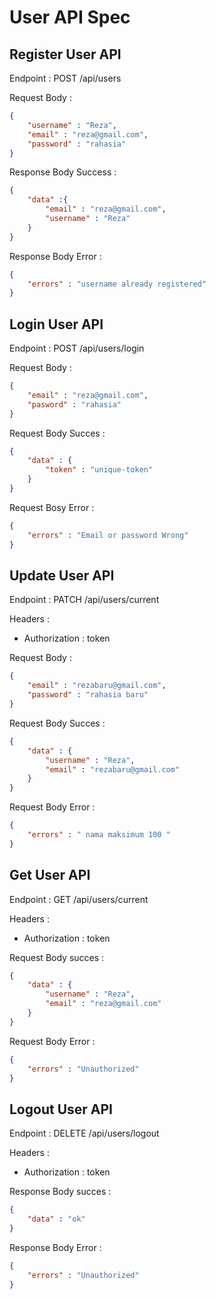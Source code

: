 # User API Spec

## Register User API

Endpoint : POST /api/users

Request Body :
```json
{
    "username" : "Reza",
    "email" : "reza@gmail.com",
    "password" : "rahasia"
}
```
Response Body Success :
```json
{
    "data" :{
        "email" : "reza@gmail.com",
        "username" : "Reza"
    }
}
```
Response Body Error :
```json
{
    "errors" : "username already registered"
}
```
## Login User API
Endpoint : POST /api/users/login

Request Body :
```json
{
    "email" : "reza@gmail.com",
    "pasword" : "rahasia"
}
```
Request Body Succes : 
```json
{
    "data" : {
        "token" : "unique-token"
    }
}
```
Request Bosy Error :
```json
{
    "errors" : "Email or password Wrong"
}
```
## Update User API
Endpoint : PATCH /api/users/current

Headers :
- Authorization : token

Request Body : 
```json
{
    "email" : "rezabaru@gmail.com",
    "password" : "rahasia baru"
}
```
Request Body Succes :
```json
{
    "data" : {
        "username" : "Reza",
        "email" : "rezabaru@gmail.com"
    }
}
```
Request Body Error :
```json
{
    "errors" : " nama maksimum 100 "
}
```
## Get User API
Endpoint : GET /api/users/current

Headers :
- Authorization : token

Request Body succes :
```json
{
    "data" : {
        "username" : "Reza",
        "email" : "reza@gmail.com"
    }
}
```
Request Body Error : 
```json
{
    "errors" : "Unauthorized"
}
```
## Logout User API
Endpoint : DELETE /api/users/logout

Headers :
- Authorization : token

Response Body succes :
```json
{
    "data" : "ok"
}
```
Response Body Error :
```json
{
    "errors" : "Unauthorized"
}
```